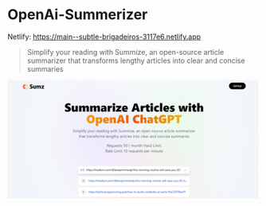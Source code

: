 # OpenAi-Summerizer
Netlify:
https://main--subtle-brigadeiros-3117e6.netlify.app

 > Simplify your reading with Summize, an open-source article summarizer that transforms lengthy articles into clear and concise summaries
 <img src="https://github.com/IamShafi/OpenAi-Summerizer/blob/main/public/Screenshot%202023-05-18%20221654.png"/>
 
